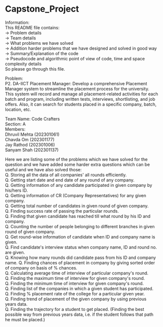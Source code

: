 # Capstone_Project

Information:<br>
This README file contains: <br>
-> Problem details<br>
-> Team details<br>
-> What problems we have solved <br>
-> Addition harder problems that we have designed and solved in good way<br>
-> Summary/Explanation of the code<br>
-> Pseudocode and algorithmic point of view of code, time and space complexity details<br>
So please go through this file.<br>

Problem: <br>
P2. DA-IICT Placement Manager:
Develop a comprehensive Placement Manager system to streamline the
placement process for the university. This system will record and manage all
placement-related activities for each batch and program, including written tests,
interviews, shortlisting, and job offers. Also, it can search for students placed in a
specific company, batch, location, etc.

Team Name: Code Crafters<br>
Section: A<br>
Members:<br>
Dhruvil Mehta (202301061)<br>
Chavda Om (202301177)<br>
Jay Rathod (202301006)<br>
Sanyam Shah (202301137)<br>

Here we are listing some of the problems which we have solved for the question and we have added some harder extra questions which can be useful and we have also solved those:<br>
Q. Storing all the data of all companies' all rounds efficiently. <br>
Q. Getting start date and end date of any round of any company. <br>
Q. Getting information of any candidate participated in given company by his/hers ID. <br>
Q. Getting information of CR (Company Representatives) for any given company. <br>
Q. Getting total number of candidates in given round of given company. <br>
Q. Finding success rate of passing the particular rounds. <br>
Q. Finding that given candidate has reached till what round by his ID and company. <br>
Q. Counting the number of people belonging to different branches in given round of given company. <br>
Q. Get round-wise information of candidate when ID and company name is given. <br>
Q. Find candidate's interview status when company name, ID and round no. are given.<br>
Q. Knowing how many rounds did candidate pass from his ID and company name.
Q. Finding chances of placement in company by giving sorted order of company on basis of % chances. <br>
Q. Calculating average time of interview of particular company's round. <br>
Q. Finding the maximum time of interview for given company's round. <br>
Q. Finding the minimum time of interview for given company's round. <br>
Q. Finding list of the companies in which a given student has participated. <br>
Q. Finding % placement rate of the college for a particular given year. <br>
Q. Finding trend of placement of the given company by using previous years data. <br>
Q. Finding the trajectory for a student to get placed. (Finding the best possible way from previous years data, i.e. if the student follows that path he must be placed.)<br>
